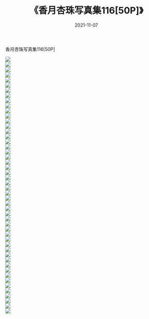 ﻿---
layout: post
title:  《香月杏珠写真集116[50P]》
date:   2021-11-07
img: http://img.660000.xyz/Sharelink/性感/2021/香月杏珠写真集116[50P]/000.jpg
categories: [美女, 清纯, 唯美]
---

香月杏珠写真集116[50P]

  ![](http://img.660000.xyz/Sharelink/性感/2021/香月杏珠写真集116[50P]/001.jpg) <br> ![](http://img.660000.xyz/Sharelink/性感/2021/香月杏珠写真集116[50P]/002.jpg) <br> ![](http://img.660000.xyz/Sharelink/性感/2021/香月杏珠写真集116[50P]/003.jpg) <br> ![](http://img.660000.xyz/Sharelink/性感/2021/香月杏珠写真集116[50P]/004.jpg) <br> ![](http://img.660000.xyz/Sharelink/性感/2021/香月杏珠写真集116[50P]/005.jpg) <br> ![](http://img.660000.xyz/Sharelink/性感/2021/香月杏珠写真集116[50P]/006.jpg) <br> ![](http://img.660000.xyz/Sharelink/性感/2021/香月杏珠写真集116[50P]/007.jpg) <br> ![](http://img.660000.xyz/Sharelink/性感/2021/香月杏珠写真集116[50P]/008.jpg) <br> ![](http://img.660000.xyz/Sharelink/性感/2021/香月杏珠写真集116[50P]/009.jpg) <br> ![](http://img.660000.xyz/Sharelink/性感/2021/香月杏珠写真集116[50P]/010.jpg) <br> ![](http://img.660000.xyz/Sharelink/性感/2021/香月杏珠写真集116[50P]/011.jpg) <br> ![](http://img.660000.xyz/Sharelink/性感/2021/香月杏珠写真集116[50P]/012.jpg) <br> ![](http://img.660000.xyz/Sharelink/性感/2021/香月杏珠写真集116[50P]/013.jpg) <br> ![](http://img.660000.xyz/Sharelink/性感/2021/香月杏珠写真集116[50P]/014.jpg) <br> ![](http://img.660000.xyz/Sharelink/性感/2021/香月杏珠写真集116[50P]/015.jpg) <br> ![](http://img.660000.xyz/Sharelink/性感/2021/香月杏珠写真集116[50P]/016.jpg) <br> ![](http://img.660000.xyz/Sharelink/性感/2021/香月杏珠写真集116[50P]/017.jpg) <br> ![](http://img.660000.xyz/Sharelink/性感/2021/香月杏珠写真集116[50P]/018.jpg) <br> ![](http://img.660000.xyz/Sharelink/性感/2021/香月杏珠写真集116[50P]/019.jpg) <br> ![](http://img.660000.xyz/Sharelink/性感/2021/香月杏珠写真集116[50P]/020.jpg) <br> ![](http://img.660000.xyz/Sharelink/性感/2021/香月杏珠写真集116[50P]/021.jpg) <br> ![](http://img.660000.xyz/Sharelink/性感/2021/香月杏珠写真集116[50P]/022.jpg) <br> ![](http://img.660000.xyz/Sharelink/性感/2021/香月杏珠写真集116[50P]/023.jpg) <br> ![](http://img.660000.xyz/Sharelink/性感/2021/香月杏珠写真集116[50P]/024.jpg) <br> ![](http://img.660000.xyz/Sharelink/性感/2021/香月杏珠写真集116[50P]/025.jpg) <br> ![](http://img.660000.xyz/Sharelink/性感/2021/香月杏珠写真集116[50P]/026.jpg) <br> ![](http://img.660000.xyz/Sharelink/性感/2021/香月杏珠写真集116[50P]/027.jpg) <br> ![](http://img.660000.xyz/Sharelink/性感/2021/香月杏珠写真集116[50P]/028.jpg) <br> ![](http://img.660000.xyz/Sharelink/性感/2021/香月杏珠写真集116[50P]/029.jpg) <br> ![](http://img.660000.xyz/Sharelink/性感/2021/香月杏珠写真集116[50P]/030.jpg) <br> ![](http://img.660000.xyz/Sharelink/性感/2021/香月杏珠写真集116[50P]/031.jpg) <br> ![](http://img.660000.xyz/Sharelink/性感/2021/香月杏珠写真集116[50P]/032.jpg) <br> ![](http://img.660000.xyz/Sharelink/性感/2021/香月杏珠写真集116[50P]/033.jpg) <br> ![](http://img.660000.xyz/Sharelink/性感/2021/香月杏珠写真集116[50P]/034.jpg) <br> ![](http://img.660000.xyz/Sharelink/性感/2021/香月杏珠写真集116[50P]/035.jpg) <br> ![](http://img.660000.xyz/Sharelink/性感/2021/香月杏珠写真集116[50P]/036.jpg) <br> ![](http://img.660000.xyz/Sharelink/性感/2021/香月杏珠写真集116[50P]/037.jpg) <br> ![](http://img.660000.xyz/Sharelink/性感/2021/香月杏珠写真集116[50P]/038.jpg) <br> ![](http://img.660000.xyz/Sharelink/性感/2021/香月杏珠写真集116[50P]/039.jpg) <br> ![](http://img.660000.xyz/Sharelink/性感/2021/香月杏珠写真集116[50P]/040.jpg) <br> ![](http://img.660000.xyz/Sharelink/性感/2021/香月杏珠写真集116[50P]/041.jpg) <br> ![](http://img.660000.xyz/Sharelink/性感/2021/香月杏珠写真集116[50P]/042.jpg) <br> ![](http://img.660000.xyz/Sharelink/性感/2021/香月杏珠写真集116[50P]/043.jpg) <br> ![](http://img.660000.xyz/Sharelink/性感/2021/香月杏珠写真集116[50P]/044.jpg) <br> ![](http://img.660000.xyz/Sharelink/性感/2021/香月杏珠写真集116[50P]/045.jpg) <br> ![](http://img.660000.xyz/Sharelink/性感/2021/香月杏珠写真集116[50P]/046.jpg) <br> ![](http://img.660000.xyz/Sharelink/性感/2021/香月杏珠写真集116[50P]/047.jpg) <br> ![](http://img.660000.xyz/Sharelink/性感/2021/香月杏珠写真集116[50P]/048.jpg) <br> ![](http://img.660000.xyz/Sharelink/性感/2021/香月杏珠写真集116[50P]/049.jpg) <br> ![](http://img.660000.xyz/Sharelink/性感/2021/香月杏珠写真集116[50P]/050.jpg) <br>